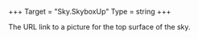 +++
Target = "Sky.SkyboxUp"
Type = string
+++

The URL link to a picture for the top surface of the sky.